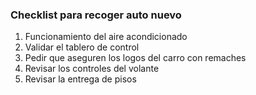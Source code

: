 ### Checklist para recoger auto nuevo

1. Funcionamiento del aire acondicionado
2. Validar el tablero de control
3. Pedir que aseguren los logos del carro con remaches
4. Revisar los controles del volante
5. Revisar la entrega de pisos
